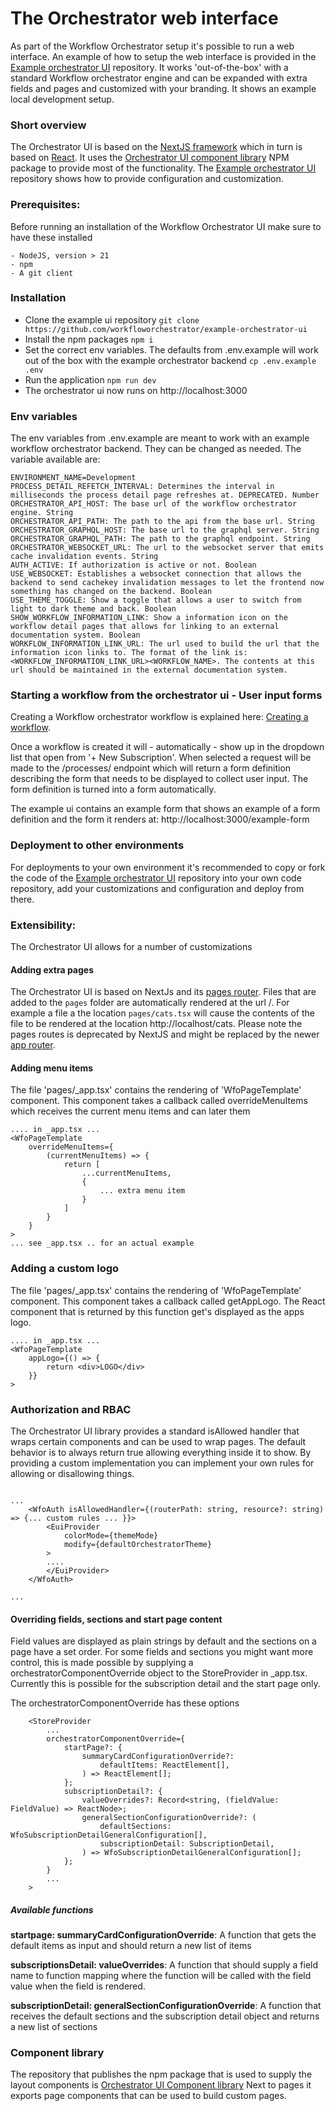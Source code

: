 # The Orchestrator web interface

As part of the Workflow Orchestrator setup it's possible to run a web interface. An example of how to setup the web interface is provided in the [Example orchestrator UI][1] repository. It works 'out-of-the-box' with a standard Workflow orchestrator engine and can be expanded with extra fields and pages and customized with your branding. It shows an example local development setup.

### Short overview

The Orchestrator UI is based on the [NextJS framework][2] which in turn is based on [React][3]. It uses the [Orchestrator UI component library][4] NPM package to provide most of the functionality. The [Example orchestrator UI][1] repository shows how to provide configuration and customization.

### Prerequisites:

Before running an installation of the Workflow Orchestrator UI make sure to have these installed

```
- NodeJS, version > 21
- npm
- A git client
```

### Installation

-   Clone the example ui repository
    `git clone https://github.com/workfloworchestrator/example-orchestrator-ui`
-   Install the npm packages
    `npm i`
-   Set the correct env variables. The defaults from .env.example will work out of the box with the example orchestrator backend
    `cp .env.example .env`
-   Run the application
    `npm run dev`
-   The orchestrator ui now runs on http://localhost:3000

### Env variables

The env variables from .env.example are meant to work with an example workflow orchestrator backend. They can be changed as needed.
The variable available are:

```
ENVIRONMENT_NAME=Development
PROCESS_DETAIL_REFETCH_INTERVAL: Determines the interval in milliseconds the process detail page refreshes at. DEPRECATED. Number
ORCHESTRATOR_API_HOST: The base url of the workflow orchestrator engine. String
ORCHESTRATOR_API_PATH: The path to the api from the base url. String
ORCHESTRATOR_GRAPHQL_HOST: The base url to the graphql server. String
ORCHESTRATOR_GRAPHQL_PATH: The path to the graphql endpoint. String
ORCHESTRATOR_WEBSOCKET_URL: The url to the websocket server that emits cache invalidation events. String
AUTH_ACTIVE: If authorization is active or not. Boolean
USE_WEBSOCKET: Establishes a websocket connection that allows the backend to send cachekey invalidation messages to let the frontend now something has changed on the backend. Boolean
USE_THEME_TOGGLE: Show a toggle that allows a user to switch from light to dark theme and back. Boolean
SHOW_WORKFLOW_INFORMATION_LINK: Show a information icon on the workflow detail pages that allows for linking to an external documentation system. Boolean
WORKFLOW_INFORMATION_LINK_URL: The url used to build the url that the information icon links to. The format of the link is: <WORKFLOW_INFORMATION_LINK_URL><WORKFLOW_NAME>. The contents at this url should be maintained in the external documentation system.
```

### Starting a workflow from the orchestrator ui - User input forms

Creating a Workflow orchestrator workflow is explained here: [Creating a workflow][5].

Once a workflow is created it will - automatically - show up in the dropdown list that open from '+ New Subscription'. When selected a request will be made to the <api>/processes/<workflowName> endpoint which will return a form definition describing the form that needs to be displayed to collect user input. The form definition is turned into a form automatically.

The example ui contains an example form that shows an example of a form definition and the form it renders at: http://localhost:3000/example-form

### Deployment to other environments

For deployments to your own environment it's recommended to copy or fork the code of the [Example orchestrator UI][1] repository into your own code repository, add your customizations and configuration and deploy from there.

### Extensibility:

The Orchestrator UI allows for a number of customizations

#### Adding extra pages

The Orchestrator UI is based on NextJs and its [pages router][6]. Files that are added to the `pages` folder are automatically rendered at the url <url>/<filename>. For example a file a the location `pages/cats.tsx` will cause the contents of the file to be rendered at the location http://localhost/cats.
Please note the pages routes is deprecated by NextJS and might be replaced by the newer [app router][7].

#### Adding menu items

The file 'pages/\_app.tsx' contains the rendering of 'WfoPageTemplate' component. This component takes a callback called overrideMenuItems which receives the current menu items and can later them

```
.... in _app.tsx ...
<WfoPageTemplate
    overrideMenuItems={
        (currentMenuItems) => {
            return [
                ...currentMenuItems,
                {
                    ... extra menu item
                }
            ]
        }
    }
>
... see _app.tsx .. for an actual example
```

### Adding a custom logo

The file 'pages/\_app.tsx' contains the rendering of 'WfoPageTemplate' component. This component takes a callback called getAppLogo.
The React component that is returned by this function get's displayed as the apps logo.

```
.... in _app.tsx ...
<WfoPageTemplate
    appLogo={() => {
        return <div>LOGO</div>
    }}
>
```

### Authorization and RBAC

The Orchestrator UI library provides a standard isAllowed handler that wraps certain components and can be used to wrap pages. The default behavior is to always return true allowing everything inside it to show. By providing a custom implementation you can implement your own rules for allowing or disallowing things.

```in _app.tsx

...
    <WfoAuth isAllowedHandler={(routerPath: string, resource?: string) => {... custom rules ... }}>
        <EuiProvider
            colorMode={themeMode}
            modify={defaultOrchestratorTheme}
        >
        ....
        </EuiProvider>
    </WfoAuth>

...

```

#### Overriding fields, sections and start page content

Field values are displayed as plain strings by default and the sections on a page have a set order. For some fields and sections you might want more control, this is made possible by supplying a orchestratorComponentOverride object to the StoreProvider in \_app.tsx.
Currently this is possible for the subscription detail and the start page only.

The orchestratorComponentOverride has these options

```in _app.tsx
    <StoreProvider
        ...
        orchestratorComponentOverride={
            startPage?: {
                summaryCardConfigurationOverride?:
                    defaultItems: ReactElement[],
                ) => ReactElement[];
            };
            subscriptionDetail?: {
                valueOverrides?: Record<string, (fieldValue: FieldValue) => ReactNode>;
                generalSectionConfigurationOverride?: (
                    defaultSections: WfoSubscriptionDetailGeneralConfiguration[],
                    subscriptionDetail: SubscriptionDetail,
                ) => WfoSubscriptionDetailGeneralConfiguration[];
            };
        }
        ...
    >
```

##### Available functions

**startpage: summaryCardConfigurationOverride**: A function that gets the default items as input and should return a new list of items

**subscriptionsDetail: valueOverrides**: A function that should supply a field name to function mapping where the function will be called with the field value when the field is rendered.

**subscriptionDetail: generalSectionConfigurationOverride**: A function that receives the default sections and the subscription detail object and returns a new list of sections

### Component library

The repository that publishes the npm package that is used to supply the layout components is [Orchestrator UI Component library][8]
Next to pages it exports page components that can be used to build custom pages.

[1]: https://github.com/workfloworchestrator/example-orchestrator-ui
[2]: https://nextjs.org
[3]: https://react.dev
[4]: https://www.npmjs.com/package/@orchestrator-uiorchestrator-ui-components
[5]: https://workfloworchestrator.org/orchestrator-core/architecture/application/workflow
[6]: https://nextjs.org/docs/pages
[7]: https://nextjs.org/docs/app/building-your-application/routing
[8]: https://github.com/workfloworchestrator/orchestrator-ui-library
